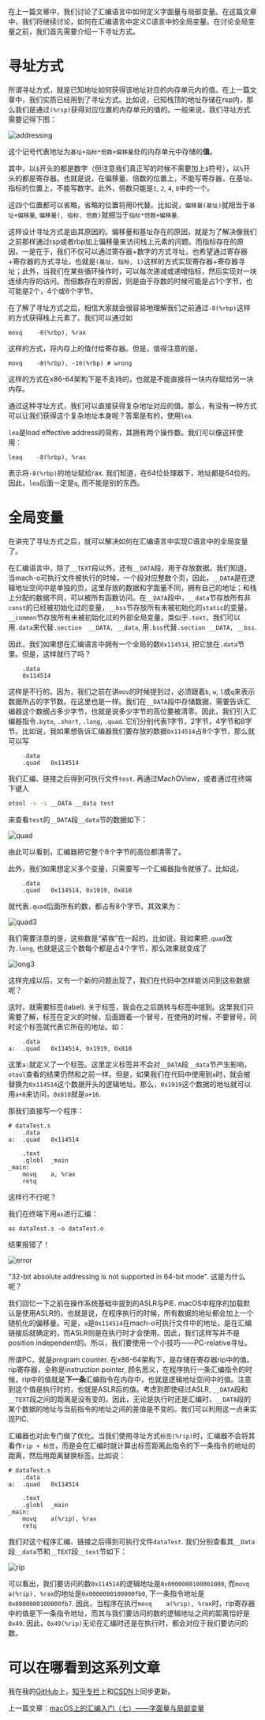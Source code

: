 在上一篇文章中，我们讨论了汇编语言中如何定义字面量与局部变量。在这篇文章中，我们将继续讨论，如何在汇编语言中定义C语言中的全局变量。在讨论全局变量之前，我们首先需要介绍一下寻址方式。

# 寻址方式

所谓寻址方式，就是已知地址如何获得该地址对应的内存单元内的值。在上一篇文章中，我们实质已经用到了寻址方式。比如说，已知栈顶的地址存储在rsp内，那么我们是通过`(%rsp)`获得对应位置的内存单元的值的。一般来说，我们寻址方式需要记得下图：

![addressing](macOS上的汇编入门（八）——寻址方式与全局变量/addressing.png)

这个记号代表地址为`基址+指标*倍数+偏移量`处的内存单元中存储的**值**。

其中，以`$`开头的都是数字（但注意我们真正写的时候不需要加上`$`符号），以`%`开头的都是寄存器。也就是说，在偏移量、倍数的位置上，不能写寄存器，在基址、指标的位置上，不能写数字。此外，倍数只能是`1`, `2`, `4`, `8`中的一个。

这四个位置都可以省略，省略的位置将用0代替。比如说，`偏移量(基址)`就相当于`基址+偏移量`, `偏移量(, 指标, 倍数)`就相当于`指标*倍数+偏移量`.

这样设计寻址方式是由其原因的。偏移量和基址存在的原因，就是为了解决像我们之前那样通过rsp或者rbp加上偏移量来访问栈上元素的问题。而指标存在的原因，一是在于，我们不仅可以通过寄存器+数字的方式寻址，也希望通过寄存器+寄存器的方式寻址，也就是`(基址, 指标, 1)`这样的方式实现寄存器+寄存器寻址；此外，当我们在某些循环操作时，可以每次递减或递增指标，然后实现对一块连续内存的访问。而倍数存在的原因，则是由于存数的时候可能是占1个字节，也可能是2个，4个或8个字节。

在了解了寻址方式之后，相信大家就会很容易地理解我们之前通过`-8(%rbp)`这样的方式获得栈上元素了。我们可以通过如

```assembly
movq	-8(%rbp), %rax
```

这样的方式，将内存上的值付给寄存器。但是，值得注意的是，

```assembly
movq	-8(%rbp), -16(%rbp)	# wrong
```

这样的方式在x86-64架构下是不支持的，也就是不能直接将一块内存赋给另一块内存。

通过这种寻址方式，我们可以直接获得复杂地址对应的值。那么，有没有一种方式可以让我们获得这个复杂地址本身呢？答案是有的，使用`lea`.

`lea`是load effective address的简称，其拥有两个操作数。我们可以像这样使用：

```assembly
leaq	-8(%rbp), %rax
```

表示将`-8(%rbp)`的地址赋给rax. 我们知道，在64位处理器下，地址都是64位的。因此，`lea`后面一定是`q`, 而不能是别的东西。

# 全局变量

在讲完了寻址方式之后，就可以解决如何在汇编语言中实现C语言中的全局变量了。

在汇编语言中，除了`__TEXT`段以外，还有`__DATA`段，用于存放数据。我们知道，当mach-o可执行文件被执行的时候，一个段对应整数个页，因此，`__DATA`是在逻辑地址空间中是单独的页，这里存放的数据和字面量不同，拥有自己的地址；和栈上分配的数据不同，可以被所有函数访问。在`__DATA`段中，`__data`节存放所有非`const`的已经被初始化过的变量，`__bss`节存放所有未被初始化的`static`的变量，`__common`节存放所有未被初始化过的外部全局变量。类似于`.text`，我们可以用`.data`来代替`.section	__DATA, __data`, 用`.bss`代替`.section	__DATA, __bss`.

因此，我们如果想在汇编语言中拥有一个全局的数`0x114514`, 把它放在`.data`节里。但是，这样就行了吗？

```assembly
	.data
	0x114514
```

这样是不行的。因为，我们之前在讲`mov`的时候提到过，必须跟着`b`, `w`, `l`或`q`来表示数据所占的字节数。在这里也是一样。我们在`__DATA`段中存储数据，需要告诉汇编器这个数据占多少字节，也就是说多少字节的高位要被清零。因此，我们引入汇编器指令`.byte`, `.short`, `.long`, `.quad`. 它们分别代表1字节，2字节，4字节和8字节。比如说，我如果想告诉汇编器我们要存放的数据`0x114514`占8个字节，那么就可以写

```assembly
	.data
	.quad	0x114514
```

我们汇编、链接之后得到可执行文件`test`. 再通过MachOView，或者通过在终端下键入

```bash
otool -v -s __DATA __data test
```

来查看`test`的`__DATA`段`__data`节的数据如下：

![quad](macOS上的汇编入门（八）——寻址方式与全局变量/quad.png)

由此可以看到，汇编器把它整个8个字节的高位都清零了。

此外，我们如果想定义多个变量，只需要写一个汇编器指令就够了。比如说，

```assembly
	.data
	.quad	0x114514, 0x1919, 0x810
```

就代表`.quad`后面所有的数，都占有8个字节。其效果为：

![quad3](macOS上的汇编入门（八）——寻址方式与全局变量/quad3.png)

我们需要注意的是，这些数是“紧挨”在一起的。比如说，我如果把`.quad`改为`.long`, 也就是这三个数每个都是占4个字节，那么效果就变成了

![long3](macOS上的汇编入门（八）——寻址方式与全局变量/long3.png)

这样完成以后，又有一个新的问题出现了，我们在代码中怎样能访问到这些数据呢？

这时，就需要标签(label). 关于标签，我会在之后跳转与标签中提到。这里我们只需要了解，标签在定义的时候，后面跟着一个冒号，在使用的时候，不要冒号，同时这个标签就代表它所在的地址。如：

```assembly
	.data
a:	.quad	0x114514, 0x1919, 0x810
```

这里`a:`就定义了一个标签。这里定义标签并不会对`__DATA`段`__data`节产生影响，`otool`查看的结果仍然和之前一样。但是，如果我们在代码中使用到`a`时，就会被替换为`0x114514`这个数据开头的逻辑地址。那么，`0x1919`这个数据的地址就可以用`a+8`来访问，`0x810`就是`a+16`.

那我们直接写一个程序：

```assembly
# dataTest.s	
	.data
a:	.quad	0x114514

	.text
	.globl	_main
_main:
	movq	a, %rax
	retq
```

这样行不行呢？

我们在终端下用`as`进行汇编：

```assembly
as dataTest.s -o dataTest.o
```

结果报错了！

![error](macOS上的汇编入门（八）——寻址方式与全局变量/error.png)

"32-bit absolute addressing is not supported in 64-bit mode". 这是为什么呢？

我们回忆一下之前在操作系统基础中提到的ASLR与PIE. macOS中程序的加载默认是使用ASLR的，也就是说，在程序执行的时候，所有数据的地址都会加上一个随机化的偏移量。可是，`a`是`0x114514`在mach-o可执行文件中的地址，是在汇编链接后就确定的，而ASLR则是在执行时才会使用。因此，我们这样写并不是position independent的。所以，我们要使用一个小技巧——PC-relative寻址。

所谓PC，就是program counter. 在x86-64架构下，是存储在寄存器rip中的值。rip寄存器，全称是instruction pointer, 顾名思义，在程序执行一条汇编指令的时候，rip中的值就是**下一条**汇编指令在内存中，也就是逻辑地址空间中的值。注意到这个值是执行时的，也就是ASLR后的值。考虑到即使经过ASLR, `__DATA`段和`__TEXT`段之间的距离是没有变的。因此，无论是执行时还是汇编时，`__DATA`段的某个数据的地址与当前指令的地址之间的差值是不变的。我们可以利用这一点来实现PIC.

汇编器也对此专门做了优化。当我们使用寻址方式`标签(%rip)`时，汇编器不会将其看作`rip + 标签`，而是会在汇编时就计算出标签距离此指令的下一条指令的地址的距离，然后用距离替换标签。比如说：

```assembly
# dataTest.s	
	.data
a:	.quad	0x114514

	.text
	.globl	_main
_main:
	movq	a(%rip), %rax
	retq
```

我们对这个程序汇编、链接之后得到可执行文件`dataTest`. 我们分别查看其`__Data`段`__data`节和`__TEXT`段`__text`节如下：

![rip](macOS上的汇编入门（八）——寻址方式与全局变量/rip.png)

可以看出，我们要访问的数`0x114514`的逻辑地址是`0x0000000100001000`, 而`movq	a(%rip), %rax`的地址是`0x0000000100000fb0`, 下一条指令地址是`0x0000000100000fb7`. 因此，当程序在执行`movq	a(%rip), %rax`时，rip寄存器中的值是下一条指令地址，而其与我们要访问的数的逻辑地址之间的距离恰好是`0x49`. 因此，`0x49(%rip)`无论在汇编时还是在执行时，都会对应于我们要访问的数。

# 可以在哪看到这系列文章

我在我的[GitHub](https://github.com/Evian-Zhang/Assembly-on-macOS)上，[知乎专栏](https://zhuanlan.zhihu.com/c_1132336120712765440)上和[CSDN](https://blog.csdn.net/EvianZhang)上同步更新。

上一篇文章：[macOS上的汇编入门（七）——字面量与局部变量](macOS上的汇编入门（七）——字面量与局部变量.md)